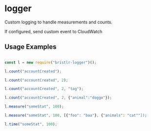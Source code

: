 # logger

Custom logging to handle measurements and counts.

If configured, send custom event to CloudWatch

## Usage Examples

```js

const l = new require("bristlr-logger")();

l.count("accountCreated");

l.count("accountCreated", 2);

l.count("accountCreated", 2, "tag");

l.count("accountCreated", 2, {"animal":"doggo"});

l.measure("someStat", 100);

l.measure("someStat", 100, [{"foo": "baa"}, {"animals": "cat""]);

l.time("someStat", 100);

```